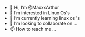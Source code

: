 - 👋 Hi, I’m @MaxxxArthur
- 👀 I’m interested in Linux Os's
- 🌱 I’m currently learning linux os 's
- 💞️ I’m looking to collaborate on ...
- 📫 How to reach me ...

<!---
MaxxxArthur/MaxxxArthur is a ✨ special ✨ repository because its `README.md` (this file) appears on your GitHub profile.
You can click the Preview link to take a look at your changes.
--->
